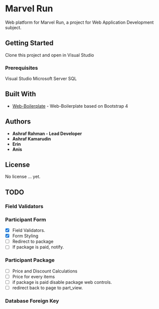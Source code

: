 # Marvel Run

Web platform for Marvel Run, a project for Web Application Development subject.

## Getting Started

Clone this project and open in Visual Studio

### Prerequisites

Visual Studio
Microsoft Server SQL

## Built With

* [Web-Boilerplate](https://github.com/ashrafkamarudin/Web-Boilerplate) - Web-Boilerplate based on Bootstrap 4

## Authors

* **Ashraf Rahman - Lead Developer** 
* **Ashraf Kamarudin**
* **Erin**
* **Anis**

## License

No license ... yet.

## TODO

### Field Validators

### Participant Form

- [x] Field Validators.
- [x] Form Styling
- [ ] Redirect to package
- [ ] If package is paid, notify.

### Participant Package

- [ ] Price and Discount Calculations
- [ ] Price for every items
- [ ] if package is paid disable package web controls.
- [ ] redirect back to page to part_view.

### Database Foreign Key